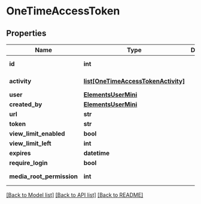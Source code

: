 # OneTimeAccessToken

## Properties

Name | Type | Description | Notes
------------ | ------------- | ------------- | -------------
**id** | **int** |  | [optional] [readonly] 
**activity** | [**list[OneTimeAccessTokenActivity]**](OneTimeAccessTokenActivity.md) |  | [optional] [readonly] 
**user** | [**ElementsUserMini**](ElementsUserMini.md) |  | 
**created_by** | [**ElementsUserMini**](ElementsUserMini.md) |  | [optional] 
**url** | **str** |  | 
**token** | **str** |  | 
**view_limit_enabled** | **bool** |  | [optional] 
**view_limit_left** | **int** |  | [optional] 
**expires** | **datetime** |  | [optional] 
**require_login** | **bool** |  | [optional] 
**media_root_permission** | **int** |  | [optional] [readonly] 

[[Back to Model list]](../#documentation-for-models) [[Back to API list]](../#documentation-for-api-endpoints) [[Back to README]](../)


